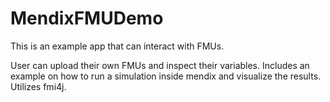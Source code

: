 # MendixFMUDemo

This is an example app that can interact with FMUs.

User can upload their own FMUs and inspect their variables.
Includes an example on how to run a simulation inside mendix and visualize the results.
Utilizes fmi4j.
